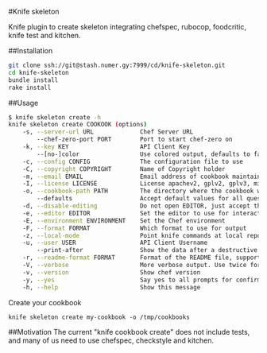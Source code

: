 #Knife skeleton

Knife plugin to create skeleton integrating chefspec, rubocop, foodcritic, knife test and kitchen.

##Installation

```bash
git clone ssh://git@stash.numer.gy:7999/cd/knife-skeleton.git
cd knife-skeleton
bundle install
rake install
```

##Usage

```bash
$ knife skeleton create -h
knife skeleton create COOKOOK (options)
    -s, --server-url URL             Chef Server URL
        --chef-zero-port PORT        Port to start chef-zero on
    -k, --key KEY                    API Client Key
        --[no-]color                 Use colored output, defaults to false on Windows, true otherwise
    -c, --config CONFIG              The configuration file to use
    -C, --copyright COPYRIGHT        Name of Copyright holder
    -m, --email EMAIL                Email address of cookbook maintainer
    -I, --license LICENSE            License apachev2, gplv2, gplv3, mit or none
    -o, --cookbook-path PATH         The directory where the cookbook will be created
        --defaults                   Accept default values for all questions
    -d, --disable-editing            Do not open EDITOR, just accept the data as is
    -e, --editor EDITOR              Set the editor to use for interactive commands
    -E, --environment ENVIRONMENT    Set the Chef environment
    -F, --format FORMAT              Which format to use for output
    -z, --local-mode                 Point knife commands at local repository instead of server
    -u, --user USER                  API Client Username
        --print-after                Show the data after a destructive operation
    -r, --readme-format FORMAT       Format of the README file, supported formats are 'md', 'rdoc' and 'txt'
    -V, --verbose                    More verbose output. Use twice for max verbosity
    -v, --version                    Show chef version
    -y, --yes                        Say yes to all prompts for confirmation
    -h, --help                       Show this message
```

Create your cookbook

```
knife skeleton create my-cookbook -o /tmp/cookbooks
```

##Motivation
The current "knife cookbook create" does not include tests, and many of us need to use chefspec, checkstyle and kitchen.
